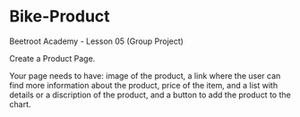 # Bike-Product
Beetroot Academy - Lesson 05 (Group Project)

Create a Product Page.

Your page needs to have:
image of the product,
  a link where the user can find more information about the product, 
  price of the item, 
  and a list with details or a discription of the product,
   and a button to add the product to the chart.
  
